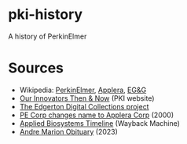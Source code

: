# pki-history
A history of PerkinElmer

# Sources
- Wikipedia: [PerkinElmer](https://en.wikipedia.org/wiki/PerkinElmer), [Applera](https://en.wikipedia.org/wiki/Applera), [EG&G](EG&G)
- [Our Innovators Then & Now](https://www.perkinelmer.com/corporate/company/our-history/our-innovators-then-now.html) (PKI website)
- [The Edgerton Digital Collections project](https://edgerton-digital-collections.org/)
- [PE Corp changes name to Applera Corp](https://www.bioprocessonline.com/doc/pe-corp-changes-name-to-applera-corp-0001) (2000)
- [Applied Biosystems Timeline](https://web.archive.org/web/20070927044911/http://marketing.appliedbiosystems.com/mk/get/25YRSEMS_HERRITAGE_TIMELINE) (Wayback Machine)
- [Andre Marion Obituary](https://www.paloaltoonline.com/obituaries/memorials/andre-marion?o=7796) (2023)
